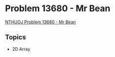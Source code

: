 # Problem 13680 - Mr Bean  
[NTHUOJ Problem 13680 - Mr Bean](https://acm.cs.nthu.edu.tw/problem/13680/)

## Topics
- 2D Array